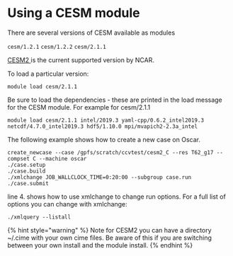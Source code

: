 # Using a CESM module

There are several versions of CESM available as modules 

`cesm/1.2.1` `cesm/1.2.2` `cesm/2.1.1`  

[CESM2 ](http://www.cesm.ucar.edu/models/cesm2/)is the current  supported version by NCAR.

To load a particular version:

`module load cesm/2.1.1`

Be sure to load the dependencies - these are printed in the load message for the CESM module.  For example for cesm/2.1.1

`module load cesm/2.1.1 intel/2019.3 yaml-cpp/0.6.2_intel2019.3 netcdf/4.7.0_intel2019.3 hdf5/1.10.0 mpi/mvapich2-2.3a_intel`

The following example shows how to create a new case on Oscar.

```text
create_newcase --case /gpfs/scratch/ccvtest/cesm2_C --res T62_g17 --compset C --machine oscar
./case.setup
./case.build 
./xmlchange JOB_WALLCLOCK_TIME=0:20:00 --subgroup case.run
./case.submit
```

line 4. shows how to use xmlchange to change run options.  For a full list of options you can change with xmlchange:

`./xmlquery --listall`

{% hint style="warning" %}
Note for CESM2 you can have a directory ~/.cime with your own cime files.   Be aware of this if you are switching between your own install and the module install.
{% endhint %}

